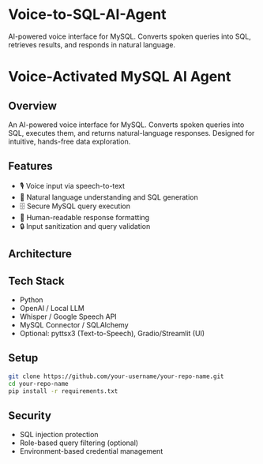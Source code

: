 # Voice-to-SQL-AI-Agent
AI-powered voice interface for MySQL. Converts spoken queries into SQL, retrieves results, and responds in natural language.


# Voice-Activated MySQL AI Agent

## Overview
An AI-powered voice interface for MySQL. Converts spoken queries into SQL, executes them, and returns natural-language responses. Designed for intuitive, hands-free data exploration.

## Features
- 🎙️ Voice input via speech-to-text
- 🧠 Natural language understanding and SQL generation
- 🗄️ Secure MySQL query execution
- 💬 Human-readable response formatting
- 🔒 Input sanitization and query validation

## Architecture



## Tech Stack
- Python
- OpenAI / Local LLM
- Whisper / Google Speech API
- MySQL Connector / SQLAlchemy
- Optional: pyttsx3 (Text-to-Speech), Gradio/Streamlit (UI)

## Setup
```bash
git clone https://github.com/your-username/your-repo-name.git
cd your-repo-name
pip install -r requirements.txt
```

## Security
- SQL injection protection
- Role-based query filtering (optional)
- Environment-based credential management

